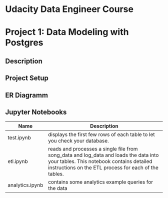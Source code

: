 # Udacity Data Engineer Course 
# Project 1: Data Modeling with Postgres

## Description

## Project Setup

## ER Diagramm

## Jupyter Notebooks
| Name                      	| Description                                                    	|
|---------------------------	|----------------------------------------------------------------	|
| test.ipynb                   	| displays the first few rows of each table to let you check your database. |
| etl.ipynb                     | reads and processes a single file from song_data and log_data and loads the data into your tables. This notebook contains detailed instructions on the ETL process for each of the tables.  	    |
| analytics.ipynb           	| contains some analytics example queries for the data              	|
